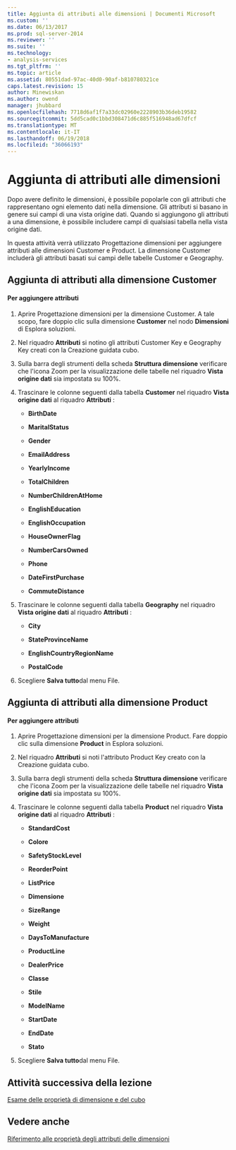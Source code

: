 ```yaml
---
title: Aggiunta di attributi alle dimensioni | Documenti Microsoft
ms.custom: ''
ms.date: 06/13/2017
ms.prod: sql-server-2014
ms.reviewer: ''
ms.suite: ''
ms.technology:
- analysis-services
ms.tgt_pltfrm: ''
ms.topic: article
ms.assetid: 80551dad-97ac-40d0-90af-b810780321ce
caps.latest.revision: 15
author: Minewiskan
ms.author: owend
manager: jhubbard
ms.openlocfilehash: 7718d6af1f7a33dc02960e2228903b36deb19582
ms.sourcegitcommit: 5dd5cad0c1bbd308471d6c885f516948ad67dfcf
ms.translationtype: MT
ms.contentlocale: it-IT
ms.lasthandoff: 06/19/2018
ms.locfileid: "36066193"
---
```

# <a name="adding-attributes-to-dimensions"></a>Aggiunta di attributi alle dimensioni
  Dopo avere definito le dimensioni, è possibile popolarle con gli attributi che rappresentano ogni elemento dati nella dimensione. Gli attributi si basano in genere sui campi di una vista origine dati. Quando si aggiungono gli attributi a una dimensione, è possibile includere campi di qualsiasi tabella nella vista origine dati.  
  
 In questa attività verrà utilizzato Progettazione dimensioni per aggiungere attributi alle dimensioni Customer e Product. La dimensione Customer includerà gli attributi basati sui campi delle tabelle Customer e Geography.  
  
## <a name="adding-attributes-to-the-customer-dimension"></a>Aggiunta di attributi alla dimensione Customer  
  
#### <a name="to-add-attributes"></a>Per aggiungere attributi  
  
1.  Aprire Progettazione dimensioni per la dimensione Customer. A tale scopo, fare doppio clic sulla dimensione **Customer** nel nodo **Dimensioni** di Esplora soluzioni.  
  
2.  Nel riquadro **Attributi** si notino gli attributi Customer Key e Geography Key creati con la Creazione guidata cubo.  
  
3.  Sulla barra degli strumenti della scheda **Struttura dimensione** verificare che l'icona Zoom per la visualizzazione delle tabelle nel riquadro **Vista origine dati** sia impostata su 100%.  
  
4.  Trascinare le colonne seguenti dalla tabella **Customer** nel riquadro **Vista origine dati** al riquadro **Attributi** :  
  
    -   **BirthDate**  
  
    -   **MaritalStatus**  
  
    -   **Gender**  
  
    -   **EmailAddress**  
  
    -   **YearlyIncome**  
  
    -   **TotalChildren**  
  
    -   **NumberChildrenAtHome**  
  
    -   **EnglishEducation**  
  
    -   **EnglishOccupation**  
  
    -   **HouseOwnerFlag**  
  
    -   **NumberCarsOwned**  
  
    -   **Phone**  
  
    -   **DateFirstPurchase**  
  
    -   **CommuteDistance**  
  
5.  Trascinare le colonne seguenti dalla tabella **Geography** nel riquadro **Vista origine dati** al riquadro **Attributi** :  
  
    -   **City**  
  
    -   **StateProvinceName**  
  
    -   **EnglishCountryRegionName**  
  
    -   **PostalCode**  
  
6.  Scegliere **Salva tutto**dal menu File.  
  
## <a name="adding-attributes-to-the-product-dimension"></a>Aggiunta di attributi alla dimensione Product  
  
#### <a name="to-add-attributes"></a>Per aggiungere attributi  
  
1.  Aprire Progettazione dimensioni per la dimensione Product. Fare doppio clic sulla dimensione **Product** in Esplora soluzioni.  
  
2.  Nel riquadro **Attributi** si noti l'attributo Product Key creato con la Creazione guidata cubo.  
  
3.  Sulla barra degli strumenti della scheda **Struttura dimensione** verificare che l'icona Zoom per la visualizzazione delle tabelle nel riquadro **Vista origine dati** sia impostata su 100%.  
  
4.  Trascinare le colonne seguenti dalla tabella **Product** nel riquadro **Vista origine dati** al riquadro **Attributi** :  
  
    -   **StandardCost**  
  
    -   **Colore**  
  
    -   **SafetyStockLevel**  
  
    -   **ReorderPoint**  
  
    -   **ListPrice**  
  
    -   **Dimensione**  
  
    -   **SizeRange**  
  
    -   **Weight**  
  
    -   **DaysToManufacture**  
  
    -   **ProductLine**  
  
    -   **DealerPrice**  
  
    -   **Classe**  
  
    -   **Stile**  
  
    -   **ModelName**  
  
    -   **StartDate**  
  
    -   **EndDate**  
  
    -   **Stato**  
  
5.  Scegliere **Salva tutto**dal menu File.  
  
## <a name="next-task-in-lesson"></a>Attività successiva della lezione  
 [Esame delle proprietà di dimensione e del cubo](lesson-2-4-reviewing-cube-and-dimension-properties.md)  
  
## <a name="see-also"></a>Vedere anche  
 [Riferimento alle proprietà degli attributi delle dimensioni](multidimensional-models/dimension-attribute-properties-reference.md)  
  
  